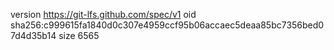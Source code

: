 version https://git-lfs.github.com/spec/v1
oid sha256:c999615fa1840d0c307e4959ccf95b06accaec5deaa85bc7356bed07d4d35b14
size 6565
